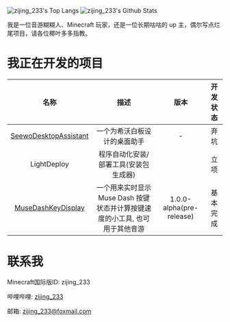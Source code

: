 ![zijing_233's Top Langs](https://github-readme-stats.vercel.app/api/top-langs/?username=zi-jing&line_height=35&hide=visual%20basic)
![zijing_233's Github Stats](https://github-readme-stats.vercel.app/api?username=zi-jing&show_icons=true&count_private=true&line_height=33.5)

我是一位音游糊糊人、Minecraft 玩家，还是一位长期咕咕的 up 主，偶尔写点烂尾项目，请各位椰叶多多指教。

# 我正在开发的项目

|名称|描述|版本|开发状态|
|:-:|:-:|:-:|:-:|
|[SeewoDesktopAssistant](https://github.com/zi-jing/SeewoDesktopAssistant)|一个为希沃白板设计的桌面助手|-|弃坑|
|LightDeploy|程序自动化安装/部署工具(安装包生成器)||立项|
|[MuseDashKeyDisplay](https://github.com/zi-jing/MuseDashKeyDisplay)|一个用来实时显示 Muse Dash 按键状态并计算按键速度的小工具, 也可用于其他音游|1.0.0-alpha(pre-release)|基本完成|


# 联系我

Minecraft国际版ID: zijing_233

哔哩哔哩: [zijing_233](https://space.bilibili.com/180371610)

邮箱: zijing_233@foxmail.com

<!--
**zi-jing/zi-jing** is a ✨ _special_ ✨ repository because its `README.md` (this file) appears on your GitHub profile.

Here are some ideas to get you started:

- 🔭 I’m currently working on ...
- 🌱 I’m currently learning ...
- 👯 I’m looking to collaborate on ...
- 🤔 I’m looking for help with ...
- 💬 Ask me about ...
- 📫 How to reach me: ...
- 😄 Pronouns: ...
- ⚡ Fun fact: ...
-->

